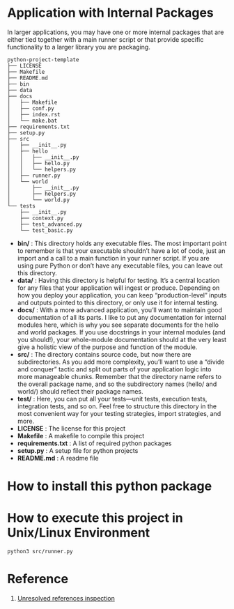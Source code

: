 
Application with Internal Packages
===

In larger applications, you may have one or more internal packages that are either tied together with a main runner script or that provide specific functionality to a larger library you are packaging.

```
python-project-template
├── LICENSE
├── Makefile
├── README.md
├── bin
├── data
├── docs
│   ├── Makefile
│   ├── conf.py
│   ├── index.rst
│   └── make.bat
├── requirements.txt
├── setup.py
├── src
│   ├── __init__.py
│   ├── hello
│   │   ├── __init__.py
│   │   ├── hello.py
│   │   └── helpers.py
│   ├── runner.py
│   └── world
│       ├── __init__.py
│       ├── helpers.py
│       └── world.py
└── tests
    ├── __init__.py
    ├── context.py
    ├── test_advanced.py
    └── test_basic.py
```

* **bin/**  : This directory holds any executable files. The most important point to remember is that your executable shouldn’t have a lot of code, just an import and a call to a main function in your runner script. If you are using pure Python or don’t have any executable files, you can leave out this directory.
* **data/** : Having this directory is helpful for testing. It’s a central location for any files that your application will ingest or produce. Depending on how you deploy your application, you can keep “production-level” inputs and outputs pointed to this directory, or only use it for internal testing.
* **docs/** : With a more advanced application, you’ll want to maintain good documentation of all its parts. I like to put any documentation for internal modules here, which is why you see separate documents for the hello and world packages. If you use docstrings in your internal modules (and you should!), your whole-module documentation should at the very least give a holistic view of the purpose and function of the module.
* **src/**  : The directory contains source code, but now there are subdirectories. As you add more complexity, you’ll want to use a “divide and conquer” tactic and split out parts of your application logic into more manageable chunks. Remember that the directory name refers to the overall package name, and so the subdirectory names (hello/ and world/) should reflect their package names.
* **test/** : Here, you can put all your tests—unit tests, execution tests, integration tests, and so on. Feel free to structure this directory in the most convenient way for your testing strategies, import strategies, and more.
* **LICENSE** : The license for this project
* **Makefile** : A makefile to compile this project
* **requirements.txt** : A list of required python packages
* **setup.py** : A setup file for python projects
* **README.md** : A readme file


How to install this python package
===

How to execute this project in Unix/Linux Environment
===
```batch
python3 src/runner.py
```


Reference
===
1. [Unresolved references inspection](https://intellij-support.jetbrains.com/hc/en-us/community/posts/115000646984--Solved-Warnings-import-local-package-Unresolved-references-inspection)